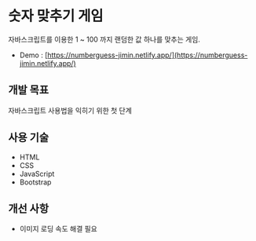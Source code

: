 # 숫자 맞추기 게임

자바스크립트를 이용한 1 ~ 100 까지 랜덤한 값 하나를 맞추는 게임.

- Demo : [https://numberguess-jimin.netlify.app/](https://numberguess-jimin.netlify.app/)

## 개발 목표

자바스크립트 사용법을 익히기 위한 첫 단계

## 사용 기술

- HTML
- CSS
- JavaScript
- Bootstrap

## 개선 사항

- 이미지 로딩 속도 해결 필요